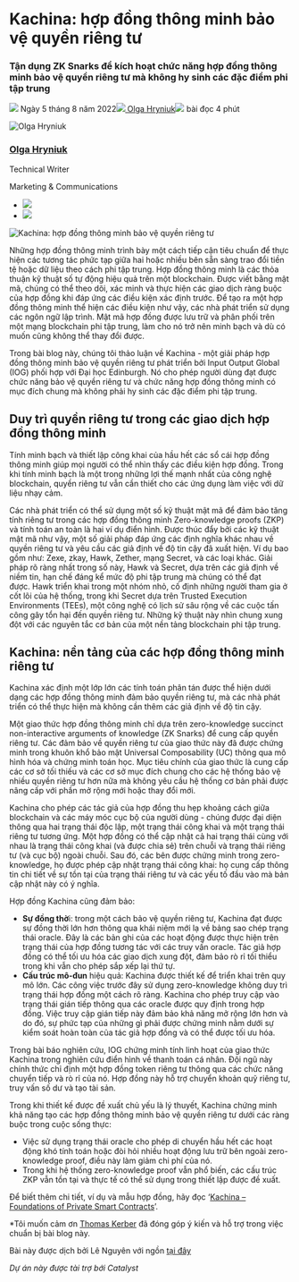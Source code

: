 # Kachina: hợp đồng thông minh bảo vệ quyền riêng tư

### **Tận dụng ZK Snarks để kích hoạt chức năng hợp đồng thông minh bảo vệ quyền riêng tư mà không hy sinh các đặc điểm phi tập trung**

![](img/2022-08-05-kachina-privacy-preserving-smart-contracts.002.png) Ngày 5 tháng 8 năm 2022![](img/2022-08-05-kachina-privacy-preserving-smart-contracts.002.png)[ Olga Hryniuk](/en/blog/authors/olga-hryniuk/page-1/)![](img/2022-08-05-kachina-privacy-preserving-smart-contracts.003.png) bài đọc 4 phút

![Olga Hryniuk](img/2022-08-05-kachina-privacy-preserving-smart-contracts.004.png)[](/en/blog/authors/olga-hryniuk/page-1/)

### [**Olga Hryniuk**](/en/blog/authors/olga-hryniuk/page-1/)

Technical Writer

Marketing &amp; Communications

- ![](img/2022-08-05-kachina-privacy-preserving-smart-contracts.005.png)[](https://www.linkedin.com/in/olga-hryniuk-1094a3160/ "LinkedIn")
- ![](img/2022-08-05-kachina-privacy-preserving-smart-contracts.006.png)[](https://github.com/olgahryniuk "GitHub")

![Kachina: hợp đồng thông minh bảo vệ quyền riêng tư](img/2022-08-05-kachina-privacy-preserving-smart-contracts.007.jpeg)

Những hợp đồng thông minh trình bày một cách tiếp cận tiêu chuẩn để thực hiện các tương tác phức tạp giữa hai hoặc nhiều bên sẵn sàng trao đổi tiền tệ hoặc dữ liệu theo cách phi tập trung. Hợp đồng thông minh là các thỏa thuận kỹ thuật số tự động hiệu quả trên một blockchain. Được viết bằng mật mã, chúng có thể theo dõi, xác minh và thực hiện các giao dịch ràng buộc của hợp đồng khi đáp ứng các điều kiện xác định trước. Để tạo ra một hợp đồng thông minh thể hiện các điều kiện như vậy, các nhà phát triển sử dụng các ngôn ngữ lập trình. Mật mã hợp đồng được lưu trữ và phân phối trên một mạng blockchain phi tập trung, làm cho nó trở nên minh bạch và dù có muốn cũng không thể thay đổi được.

Trong bài blog này, chúng tôi thảo luận về Kachina - một giải pháp hợp đồng thông minh bảo vệ quyền riêng tư phát triển bởi Input Output Global (IOG) phối hợp với Đại học Edinburgh. Nó cho phép người dùng đạt được chức năng bảo vệ quyền riêng tư và chức năng hợp đồng thông minh có mục đích chung mà không phải hy sinh các đặc điểm phi tập trung.

## **Duy trì quyền riêng tư trong các giao dịch hợp đồng thông minh**

Tính minh bạch và thiết lập công khai của hầu hết các sổ cái hợp đồng thông minh giúp mọi người có thể nhìn thấy các điều kiện hợp đồng. Trong khi tính minh bạch là một trong những lợi thế mạnh nhất của công nghệ blockchain, quyền riêng tư vẫn cần thiết cho các ứng dụng làm việc với dữ liệu nhạy cảm.

Các nhà phát triển có thể sử dụng một số kỹ thuật mật mã để đảm bảo tăng tính riêng tư trong các hợp đồng thông minh Zero-knowledge proofs (ZKP) và tính toán an toàn là hai ví dụ điển hình. Được thúc đẩy bởi các kỹ thuật mật mã như vậy, một số giải pháp đáp ứng các định nghĩa khác nhau về quyền riêng tư và yêu cầu các giả định về độ tin cậy đã xuất hiện. Ví dụ bao gồm như: Zexe, zkay, Hawk, Zether, mạng Secret, và các loại khác. Giải pháp rõ ràng nhất trong số này, Hawk và Secret, dựa trên các giả định về niềm tin, hạn chế đáng kể mức độ phi tập trung mà chúng có thể đạt được. Hawk triển khai trong một nhóm nhỏ, cố định những người tham gia ở cốt lõi của hệ thống, trong khi Secret dựa trên Trusted Execution Environments (TEEs), một công nghệ có lịch sử sâu rộng về các cuộc tấn công gây tổn hại đến quyền riêng tư. Những kỹ thuật này nhìn chung xung đột với các nguyên tắc cơ bản của một nền tảng blockchain phi tập trung.

## **Kachina: nền tảng của các hợp đồng thông minh riêng tư**

Kachina xác định một lớp lớn các tính toán phân tán được thể hiện dưới dạng các hợp đồng thông minh đảm bảo quyền riêng tư, mà các nhà phát triển có thể thực hiện mà không cần thêm các giả định về độ tin cậy.

Một giao thức hợp đồng thông minh chỉ dựa trên zero-knowledge succinct non-interactive arguments of knowledge (ZK Snarks) để cung cấp quyền riêng tư. Các đảm bảo về quyền riêng tư của giao thức này đã được chứng minh trong khuôn khổ bảo mật Universal Composability (UC) thông qua mô hình hóa và chứng minh toán học. Mục tiêu chính của giao thức là cung cấp các cơ sở tối thiếu và các cơ sở mục đích chung cho các hệ thống bảo vệ nhiều quyền riêng tư hơn nữa mà không yêu cầu hệ thống cơ bản phải được nâng cấp với phần mở rộng mới hoặc thay đổi mới.

Kachina cho phép các tác giả của hợp đồng thu hẹp khoảng cách giữa blockchain và các máy móc cục bộ của người dùng - chúng được đại diện thông qua hai trạng thái độc lập, một trạng thái công khai và một trạng thái riêng tư tương ứng. Một hợp đồng có thể cập nhật cả hai trạng thái cùng với nhau là trạng thái công khai (và được chia sẻ) trên chuỗi và trạng thái riêng tư (và cục bộ) ngoài chuỗi. Sau đó, các bên được chứng minh trong zero-knowledge, họ được phép cập nhật trạng thái công khai: họ cung cấp thông tin chi tiết về sự tồn tại của trạng thái riêng tư và các yếu tố đầu vào mà bản cập nhật này có ý nghĩa.

Hợp đồng Kachina cũng đảm bảo:

- **Sự đồng thờ**i: trong một cách bảo vệ quyền riêng tư, Kachina đạt được sự đồng thời lớn hơn thông qua khái niệm mới lạ về bảng sao chép trạng thái oracle. Đây là các bản ghi của các hoạt động được thực hiện trên trạng thái của hợp đồng tương tác với các truy vấn oracle. Tác giả hợp đồng có thể tối ưu hóa các giao dịch xung đột, đảm bảo rò rỉ tối thiểu trong khi vẫn cho phép sắp xếp lại thứ tự.
- **Cấu trúc mô-đun** hiệu quả: Kachina được thiết kế để triển khai trên quy mô lớn. Các công việc trước đây sử dụng zero-knowledge không duy trì trạng thái hợp đồng một cách rõ ràng. Kachina cho phép truy cập vào trạng thái gián tiếp thông qua các oracle được quy định trong hợp đồng. Việc truy cập gián tiếp này đảm bảo khả năng mở rộng lớn hơn và do đó, sự phức tạp của những gì phải được chứng minh nằm dưới sự kiểm soát hoàn toàn của tác giả hợp đồng và có thể được tối ưu hóa.

Trong bài báo nghiên cứu, IOG chứng minh tính linh hoạt của giao thức Kachina trong nghiên cứu điển hình về thanh toán cá nhân. Đội ngũ này chính thức chỉ định một hợp đồng token riêng tư thông qua các chức năng chuyển tiếp và rò rỉ của nó. Hợp đồng này hỗ trợ chuyển khoản quỹ riêng tư, truy vấn số dư và tạo tài sản.

Trong khi thiết kế được đề xuất chủ yếu là lý thuyết, Kachina chứng minh khả năng tạo các hợp đồng thông minh bảo vệ quyền riêng tư dưới các ràng buộc trong cuộc sống thực:

- Việc sử dụng trạng thái oracle cho phép di chuyển hầu hết các hoạt động khó tính toán hoặc đòi hỏi nhiều hoạt động lưu trữ bên ngoài zero-knowledge proof, điều này làm giảm chi phí của nó.
- Trong khi hệ thống zero-knowledge proof vẫn phổ biến, các cấu trúc ZKP vẫn tồn tại và thực tế có thể sử dụng trong thiết lập được đề xuất.

Để biết thêm chi tiết, ví dụ và mẫu hợp đồng, hãy đọc ‘[Kachina – Foundations of Private Smart Contracts](https://iohk.io/en/research/library/papers/kachina-foundations-of-private-smart-contracts/)’.

*Tôi muốn cảm ơn [Thomas Kerber](https://iohk.io/en/team/thomas-kerber) đã đóng góp ý kiến ​​và hỗ trợ trong việc chuẩn bị bài blog này.

Bài này được dịch bởi Lê Nguyên với ngồn [tại đây](https://iohk.io/en/blog/posts/2022/08/05/kachina-privacy-preserving-smart-contracts/) 

*Dự án này được tài trợ bới Catalyst*
